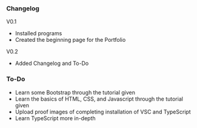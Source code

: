 ### Changelog
V0.1
- Installed programs
- Created the beginning page for the Portfolio

V0.2
- Added Changelog and To-Do


### To-Do
- Learn some Bootstrap through the tutorial given
- Learn the basics of HTML, CSS, and Javascript through the tutorial given
- Upload proof images of completing installation of VSC and TypeScript
- Learn TypeScript more in-depth
